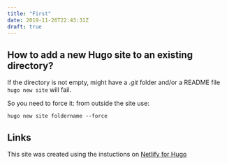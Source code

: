 ```yaml
---
title: "First"
date: 2019-11-26T22:43:31Z
draft: true
---
```


## How to add a new Hugo site to an existing directory?

If the directory is not empty, might have a *.git* folder and/or a README file `hugo new site` will fail. 

So you need to force it: from outside the site use:

`hugo new site foldername --force`

## Links

This site was created using the instuctions on [Netlify for Hugo](https://www.netlifycms.org/docs/hugo/)